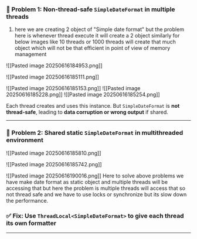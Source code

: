 
### 🔴 Problem 1: Non-thread-safe `SimpleDateFormat` in multiple threads

1. here we are creating 2 object of "Simple date format" but the problem here is whenever thread execute it will create a 2 object similarly for below images like 10 threads or 1000 threads will create that much object which will not be that efficient in point of view of memory management

![[Pasted image 20250616184953.png]]

![[Pasted image 20250616185111.png]]

![[Pasted image 20250616185153.png]]
![[Pasted image 20250616185228.png]]
![[Pasted image 20250616185254.png]]

Each thread creates and uses this instance. But `SimpleDateFormat` is **not thread-safe**, leading to **data corruption or wrong output** if shared.

---

### 🔴 Problem 2: Shared static `SimpleDateFormat` in multithreaded environment

![[Pasted image 20250616185810.png]]

![[Pasted image 20250616185742.png]]

![[Pasted image 20250616190016.png]]
 Here to solve above problems we have make date format as static object and multiple threads will be accessing that but here the problem is multiple threads will access that so not thread safe and we have to use locks or synchronize but its slow down the performance. 
### ✅ Fix: Use `ThreadLocal<SimpleDateFormat>` to give each thread its own formatter


---

